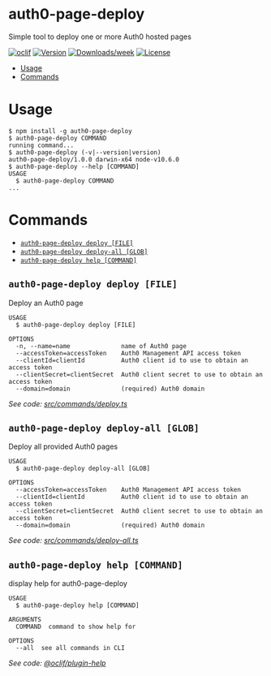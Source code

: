 auth0-page-deploy
=================

Simple tool to deploy one or more Auth0 hosted pages

[![oclif](https://img.shields.io/badge/cli-oclif-brightgreen.svg)](https://oclif.io)
[![Version](https://img.shields.io/npm/v/auth0-page-deploy.svg)](https://npmjs.org/package/auth0-page-deploy)
[![Downloads/week](https://img.shields.io/npm/dw/auth0-page-deploy.svg)](https://npmjs.org/package/auth0-page-deploy)
[![License](https://img.shields.io/npm/l/auth0-page-deploy.svg)](https://github.com/GuildEducationInc/auth0-page-deploy/blob/master/package.json)

<!-- toc -->
* [Usage](#usage)
* [Commands](#commands)
<!-- tocstop -->
# Usage
<!-- usage -->
```sh-session
$ npm install -g auth0-page-deploy
$ auth0-page-deploy COMMAND
running command...
$ auth0-page-deploy (-v|--version|version)
auth0-page-deploy/1.0.0 darwin-x64 node-v10.6.0
$ auth0-page-deploy --help [COMMAND]
USAGE
  $ auth0-page-deploy COMMAND
...
```
<!-- usagestop -->
# Commands
<!-- commands -->
* [`auth0-page-deploy deploy [FILE]`](#auth0-page-deploy-deploy-file)
* [`auth0-page-deploy deploy-all [GLOB]`](#auth0-page-deploy-deploy-all-glob)
* [`auth0-page-deploy help [COMMAND]`](#auth0-page-deploy-help-command)

## `auth0-page-deploy deploy [FILE]`

Deploy an Auth0 page

```
USAGE
  $ auth0-page-deploy deploy [FILE]

OPTIONS
  -n, --name=name              name of Auth0 page
  --accessToken=accessToken    Auth0 Management API access token
  --clientId=clientId          Auth0 client id to use to obtain an access token
  --clientSecret=clientSecret  Auth0 client secret to use to obtain an access token
  --domain=domain              (required) Auth0 domain
```

_See code: [src/commands/deploy.ts](https://github.com/GuildEducationInc/auth0-page-deploy/blob/v1.0.0/src/commands/deploy.ts)_

## `auth0-page-deploy deploy-all [GLOB]`

Deploy all provided Auth0 pages

```
USAGE
  $ auth0-page-deploy deploy-all [GLOB]

OPTIONS
  --accessToken=accessToken    Auth0 Management API access token
  --clientId=clientId          Auth0 client id to use to obtain an access token
  --clientSecret=clientSecret  Auth0 client secret to use to obtain an access token
  --domain=domain              (required) Auth0 domain
```

_See code: [src/commands/deploy-all.ts](https://github.com/GuildEducationInc/auth0-page-deploy/blob/v1.0.0/src/commands/deploy-all.ts)_

## `auth0-page-deploy help [COMMAND]`

display help for auth0-page-deploy

```
USAGE
  $ auth0-page-deploy help [COMMAND]

ARGUMENTS
  COMMAND  command to show help for

OPTIONS
  --all  see all commands in CLI
```

_See code: [@oclif/plugin-help](https://github.com/oclif/plugin-help/blob/v2.1.6/src/commands/help.ts)_
<!-- commandsstop -->
